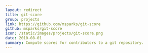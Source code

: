 ```yaml
---
layout: redirect
title: git-score
group: projects
link: https://github.com/msparks/git-score
github: msparks/git-score
icon: /static/images/projects/git-score.png
date: 2010-08-01
summary: Compute scores for contributors to a git repository.
---
```

